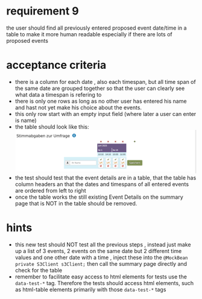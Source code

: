 # requirement 9
 the user should find all previously entered  proposed event date/time in a table to make it more human readable especially if there are lots of proposed events 

# acceptance criteria 

 * there is a column for each date , also each timespan, but all time span of the same date are grouped together so that the user can clearly see what data a timespan is refering to 
 * there is only one rows as long as no other user has entered his name and hast not yet make his choice about the events.
 * this only row start with an empty input field (where later a user can enter is name) 
 * the table should look like this: ![proposed events table](StimmabgabeTabelle.png)
 * the test should test that the event details are in a table, that the table has column headers an that the dates and timespans of all entered events are ordered from left to right
 * once the table works the still existing  Event Details on the summary page that is NOT in the table should be removed. 
  
# hints 
* this new test should NOT test all the previous steps , instead just make up a list of 3 events, 2 events on the same date but 2 different time values and one other date with a time , inject these into the `@MockBean
    private S3Client s3Client;` then call the summary page directly and check for the table 
* remember to facilitate easy access to html elements for tests use the `data-test-*` tag. Therefore the tests should access html elements, such as html-table elements primarily with those `data-test-*` tags